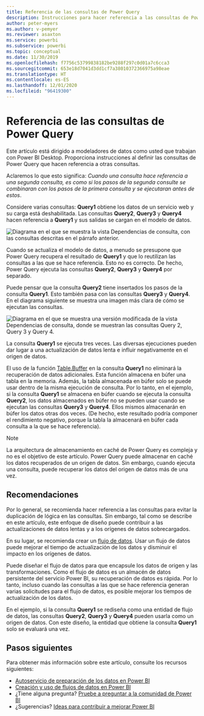 ```yaml
---
title: Referencia de las consultas de Power Query
description: Instrucciones para hacer referencia a las consultas de Power Query.
author: peter-myers
ms.author: v-pemyer
ms.reviewer: asaxton
ms.service: powerbi
ms.subservice: powerbi
ms.topic: conceptual
ms.date: 11/30/2019
ms.openlocfilehash: f7756c53799838182be9288f297c0d01a7c6cca3
ms.sourcegitcommit: 653e18d7041d3dd1cf7a38010372366975a98eae
ms.translationtype: HT
ms.contentlocale: es-ES
ms.lasthandoff: 12/01/2020
ms.locfileid: "96419300"
---
```

# <a name="referencing-power-query-queries"></a>Referencia de las consultas de Power Query

Este artículo está dirigido a modeladores de datos como usted que trabajan con Power BI Desktop. Proporciona instrucciones al definir las consultas de Power Query que hacen referencia a otras consultas.

Aclaremos lo que esto significa: _Cuando una consulta hace referencia a una segunda consulta, es como si los pasos de la segunda consulte se combinaran con los pasos de la primera consulta y se ejecutaran antes de estos_.

Considere varias consultas: **Query1** obtiene los datos de un servicio web y su carga está deshabilitada. Las consultas **Query2**, **Query3** y **Query4** hacen referencia a **Query1** y sus salidas se cargan en el modelo de datos.

![Diagrama en el que se muestra la vista Dependencias de consulta, con las consultas descritas en el párrafo anterior.](media/power-query-referenced-queries/query-dependencies-web-service.png)

Cuando se actualiza el modelo de datos, a menudo se presupone que Power Query recupera el resultado de **Query1** y que lo reutilizan las consultas a las que se hace referencia. Esto no es correcto. De hecho, Power Query ejecuta las consultas **Query2**, **Query3** y **Query4** por separado.

Puede pensar que la consulta **Query2** tiene insertados los pasos de la consulta **Query1**. Esto también pasa con las consultas **Query3** y **Query4**. En el diagrama siguiente se muestra una imagen más clara de cómo se ejecutan las consultas.

![Diagrama en el que se muestra una versión modificada de la vista Dependencias de consulta, donde se muestran las consultas Query 2, Query 3 y Query 4.](media/power-query-referenced-queries/query-dependencies-web-service-concept.png)

La consulta **Query1** se ejecuta tres veces. Las diversas ejecuciones pueden dar lugar a una actualización de datos lenta e influir negativamente en el origen de datos.

El uso de la función [Table.Buffer](/powerquery-m/table-buffer) en la consulta **Query1** no eliminará la recuperación de datos adicionales. Esta función almacena en búfer una tabla en la memoria. Además, la tabla almacenada en búfer solo se puede usar dentro de la misma ejecución de consulta. Por lo tanto, en el ejemplo, si la consulta **Query1** se almacena en búfer cuando se ejecuta la consulta **Query2**, los datos almacenados en búfer no se pueden usar cuando se ejecutan las consultas **Query3** y **Query4**. Ellos mismos almacenarán en búfer los datos otras dos veces. (De hecho, este resultado podría componer el rendimiento negativo, porque la tabla la almacenará en búfer cada consulta a la que se hace referencia).

> [!NOTE]
> La arquitectura de almacenamiento en caché de Power Query es compleja y no es el objetivo de este artículo. Power Query puede almacenar en caché los datos recuperados de un origen de datos. Sin embargo, cuando ejecuta una consulta, puede recuperar los datos del origen de datos más de una vez.

## <a name="recommendations"></a>Recomendaciones

Por lo general, se recomienda hacer referencia a las consultas para evitar la duplicación de lógica en las consultas. Sin embargo, tal como se describe en este artículo, este enfoque de diseño puede contribuir a las actualizaciones de datos lentas y a los orígenes de datos sobrecargados.

En su lugar, se recomienda crear un [flujo de datos](../transform-model/dataflows/dataflows-introduction-self-service.md). Usar un flujo de datos puede mejorar el tiempo de actualización de los datos y disminuir el impacto en los orígenes de datos.

Puede diseñar el flujo de datos para que encapsule los datos de origen y las transformaciones. Como el flujo de datos es un almacén de datos persistente del servicio Power BI, su recuperación de datos es rápida. Por lo tanto, incluso cuando las consultas a las que se hace referencia generan varias solicitudes para el flujo de datos, es posible mejorar los tiempos de actualización de los datos.

En el ejemplo, si la consulta **Query1** se rediseña como una entidad de flujo de datos, las consultas **Query2**, **Query3** y **Query4** pueden usarla como un origen de datos. Con este diseño, la entidad que obtiene la consulta **Query1** solo se evaluará una vez.

## <a name="next-steps"></a>Pasos siguientes

Para obtener más información sobre este artículo, consulte los recursos siguientes:

- [Autoservicio de preparación de los datos en Power BI](../transform-model/dataflows/dataflows-introduction-self-service.md)
- [Creación y uso de flujos de datos en Power BI](../transform-model/dataflows/dataflows-create.md)
- ¿Tiene alguna pregunta? [Pruebe a preguntar a la comunidad de Power BI](https://community.powerbi.com/)
- ¿Sugerencias? [Ideas para contribuir a mejorar Power BI](https://ideas.powerbi.com/)